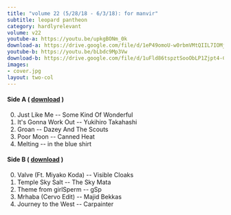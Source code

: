 ```yaml
---
title: "volume 22 (5/28/18 - 6/3/18): for manvir"
subtitle: leopard pantheon
category: hardlyrelevant
volume: v22
youtube-a: https://youtu.be/upkgBONm_0k
download-a: https://drive.google.com/file/d/1eP49omoU-w0rbmVMtQIIL7IOMjURN25X/view?usp=drivesdk
youtube-b: https://youtu.be/bLbdc9Mp3Vw
download-b: https://drive.google.com/file/d/1uFld86tspztSooObLP1Zjpt4-Ciee5vJ/view?usp=drivesdk
images:
- cover.jpg
layout: two-col
---
```

#### Side A ( <a target="_blank" href="{{ page.download-a }}">download</a> ) ####
0. Just Like Me -- Some Kind Of Wonderful
1. It's Gonna Work Out -- Yukihiro Takahashi
2. Groan -- Dazey And The Scouts
3. Poor Moon -- Canned Heat
4. Melting -- in the blue shirt

#### Side B ( <a target="_blank" href="{{ page.download-b }}">download</a> ) ####
0. Valve (Ft. Miyako Koda) -- Visible Cloaks
1. Temple Sky Salt -- The Sky Mata
2. Theme from girlSperm -- gSp
3. Mrhaba (Cervo Edit) -- Majid Bekkas
4. Journey to the West -- Carpainter
